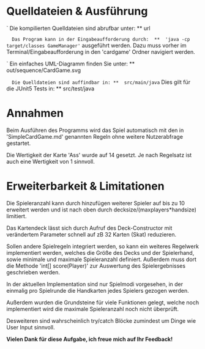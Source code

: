 # Quelldateien & Ausführung

`	Die kompilierten Quelldateien sind abrufbar unter:
**	url


`	Das Program kann in der Eingabeaufforderung durch: 
**	'java -cp target/classes GameManager'
`	ausgeführt werden. Dazu muss vorher im Terminal/Eingabeaufforderung in den 'cardgame' Ordner navigiert werden.


`	Ein einfaches UML-Diagramm finden Sie unter:
**	out/sequence/CardGame.svg


`	Die Quelldateien sind auffindbar in:
**	src/main/java
`	Dies gilt für die JUnit5 Tests in:
**	src/test/java



# Annahmen

Beim Ausführen des Programms wird das Spiel automatisch mit den in 'SimpleCardGame.md' genannten Regeln ohne weitere Nutzerabfrage gestartet.

Die Wertigkeit der Karte 'Ass' wurde auf 14 gesetzt. Je nach Regelsatz ist auch eine Wertigkeit von 1 sinnvoll.



# Erweiterbarkeit & Limitationen

Die Spieleranzahl kann durch hinzufügen weiterer Spieler auf bis zu 10 erweitert werden und ist nach oben durch decksize/(maxplayers\*handsize) limitiert.

Das Kartendeck lässt sich durch Aufruf des Deck-Constructor mit verändertem Parameter schnell auf zB 32 Karten (Skat) reduzieren.

Sollen andere Spielregeln integriert werden, so kann ein weiteres Regelwerk implementiert werden, welches die Größe des Decks und der Spielerhand, 
sowie minimale und maximale Spieleranzahl definiert. Außerdem muss dort die Methode 'int[] score(Player)' zur Auswertung des 
Spielergebnisses geschrieben werden.

In der aktuellen Implementation sind nur Spielmodi vorgesehen, in der einmalig pro Spielrunde die Handkarten jedes Spielers gezogen werden.

Außerdem wurden die Grundsteine für viele Funktionen gelegt, welche noch implementiert wird die maximale Spieleranzahl noch nicht überprüft.

Desweiteren sind wahrscheinlich try/catch Blöcke zumindest um Dinge wie User Input sinnvoll.


**Vielen Dank für diese Aufgabe, ich freue mich auf Ihr Feedback!**